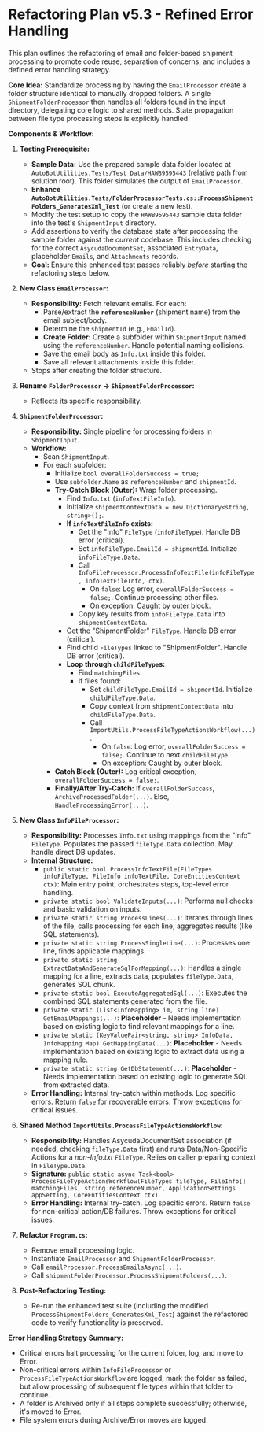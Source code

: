 # Refactoring Plan v5.3 - Refined Error Handling

This plan outlines the refactoring of email and folder-based shipment processing to promote code reuse, separation of concerns, and includes a defined error handling strategy.

**Core Idea:** Standardize processing by having the `EmailProcessor` create a folder structure identical to manually dropped folders. A single `ShipmentFolderProcessor` then handles all folders found in the input directory, delegating core logic to shared methods. State propagation between file type processing steps is explicitly handled.

**Components & Workflow:**

1.  **Testing Prerequisite:**
    *   **Sample Data:** Use the prepared sample data folder located at `AutoBotUtilities.Tests/Test Data/HAWB9595443` (relative path from solution root). This folder simulates the output of `EmailProcessor`.
    *   **Enhance `AutoBotUtilities.Tests/FolderProcessorTests.cs::ProcessShipmentFolders_GeneratesXml_Test`** (or create a new test).
    *   Modify the test setup to copy the `HAWB9595443` sample data folder into the test's `ShipmentInput` directory.
    *   Add assertions to verify the database state after processing the sample folder against the *current* codebase. This includes checking for the correct `AsycudaDocumentSet`, associated `EntryData`, placeholder `Emails`, and `Attachments` records.
    *   **Goal:** Ensure this enhanced test passes reliably *before* starting the refactoring steps below.

2.  **New Class `EmailProcessor`:**
    *   **Responsibility:** Fetch relevant emails. For each:
        *   Parse/extract the **`referenceNumber`** (shipment name) from the email subject/body.
        *   Determine the `shipmentId` (e.g., `EmailId`).
        *   **Create Folder:** Create a subfolder within `ShipmentInput` named using the `referenceNumber`. Handle potential naming collisions.
        *   Save the email body as `Info.txt` inside this folder.
        *   Save all relevant attachments inside this folder.
    *   Stops after creating the folder structure.

3.  **Rename `FolderProcessor` -> `ShipmentFolderProcessor`:**
    *   Reflects its specific responsibility.

4.  **`ShipmentFolderProcessor`:**
    *   **Responsibility:** Single pipeline for processing folders in `ShipmentInput`.
    *   **Workflow:**
        *   Scan `ShipmentInput`.
        *   For each subfolder:
            *   Initialize `bool overallFolderSuccess = true;`
            *   Use `subfolder.Name` as `referenceNumber` and `shipmentId`.
            *   **Try-Catch Block (Outer):** Wrap folder processing.
                *   Find `Info.txt` (`infoTextFileInfo`).
                *   Initialize `shipmentContextData = new Dictionary<string, string>();`.
                *   **If `infoTextFileInfo` exists:**
                    *   Get the "Info" `FileType` (`infoFileType`). Handle DB error (critical).
                    *   Set `infoFileType.EmailId = shipmentId`. Initialize `infoFileType.Data`.
                    *   Call `InfoFileProcessor.ProcessInfoTextFile(infoFileType, infoTextFileInfo, ctx)`.
                        *   On `false`: Log error, `overallFolderSuccess = false;`. Continue processing other files.
                        *   On exception: Caught by outer block.
                    *   Copy key results from `infoFileType.Data` into `shipmentContextData`.
                *   Get the "ShipmentFolder" `FileType`. Handle DB error (critical).
                *   Find child `FileTypes` linked to "ShipmentFolder". Handle DB error (critical).
                *   **Loop through `childFileType`s:**
                    *   Find `matchingFiles`.
                    *   If files found:
                        *   Set `childFileType.EmailId = shipmentId`. Initialize `childFileType.Data`.
                        *   Copy context from `shipmentContextData` into `childFileType.Data`.
                        *   Call `ImportUtils.ProcessFileTypeActionsWorkflow(...)`.
                            *   On `false`: Log error, `overallFolderSuccess = false;`. Continue to next `childFileType`.
                            *   On exception: Caught by outer block.
            *   **Catch Block (Outer):** Log critical exception, `overallFolderSuccess = false;`.
            *   **Finally/After Try-Catch:** If `overallFolderSuccess`, `ArchiveProcessedFolder(...)`. Else, `HandleProcessingError(...)`.

5.  **New Class `InfoFileProcessor`:**
    *   **Responsibility:** Processes `Info.txt` using mappings from the "Info" `FileType`. Populates the passed `fileType.Data` collection. May handle direct DB updates.
    *   **Internal Structure:**
        *   `public static bool ProcessInfoTextFile(FileTypes infoFileType, FileInfo infoTextFile, CoreEntitiesContext ctx)`: Main entry point, orchestrates steps, top-level error handling.
        *   `private static bool ValidateInputs(...)`: Performs null checks and basic validation on inputs.
        *   `private static string ProcessLines(...)`: Iterates through lines of the file, calls processing for each line, aggregates results (like SQL statements).
        *   `private static string ProcessSingleLine(...)`: Processes one line, finds applicable mappings.
        *   `private static string ExtractDataAndGenerateSqlForMapping(...)`: Handles a single mapping for a line, extracts data, populates `fileType.Data`, generates SQL chunk.
        *   `private static bool ExecuteAggregatedSql(...)`: Executes the combined SQL statements generated from the file.
        *   `private static (List<InfoMapping> im, string line) GetEmailMappings(...)`: **Placeholder** - Needs implementation based on existing logic to find relevant mappings for a line.
        *   `private static (KeyValuePair<string, string> InfoData, InfoMapping Map) GetMappingData(...)`: **Placeholder** - Needs implementation based on existing logic to extract data using a mapping rule.
        *   `private static string GetDbStatement(...)`: **Placeholder** - Needs implementation based on existing logic to generate SQL from extracted data.
    *   **Error Handling:** Internal try-catch within methods. Log specific errors. Return `false` for recoverable errors. Throw exceptions for critical issues.

6.  **Shared Method `ImportUtils.ProcessFileTypeActionsWorkflow`:**
    *   **Responsibility:** Handles AsycudaDocumentSet association (if needed, checking `fileType.Data` first) and runs Data/Non-Specific Actions for a *non-Info.txt* `FileType`. Relies on caller preparing context in `FileType.Data`.
    *   **Signature:** `public static async Task<bool> ProcessFileTypeActionsWorkflow(FileTypes fileType, FileInfo[] matchingFiles, string referenceNumber, ApplicationSettings appSetting, CoreEntitiesContext ctx)`
    *   **Error Handling:** Internal try-catch. Log specific errors. Return `false` for non-critical action/DB failures. Throw exceptions for critical issues.

7.  **Refactor `Program.cs`:**
    *   Remove email processing logic.
    *   Instantiate `EmailProcessor` and `ShipmentFolderProcessor`.
    *   Call `emailProcessor.ProcessEmailsAsync(...)`.
    *   Call `shipmentFolderProcessor.ProcessShipmentFolders(...)`.

8.  **Post-Refactoring Testing:**
    *   Re-run the enhanced test suite (including the modified `ProcessShipmentFolders_GeneratesXml_Test`) against the refactored code to verify functionality is preserved.

**Error Handling Strategy Summary:**
*   Critical errors halt processing for the current folder, log, and move to Error.
*   Non-critical errors within `InfoFileProcessor` or `ProcessFileTypeActionsWorkflow` are logged, mark the folder as failed, but allow processing of subsequent file types within that folder to continue.
*   A folder is Archived only if all steps complete successfully; otherwise, it's moved to Error.
*   File system errors during Archive/Error moves are logged.